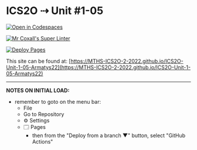 # ICS2O ⇢ Unit #1-05

[![Open in Codespaces](https://classroom.github.com/assets/launch-codespace-f4981d0f882b2a3f0472912d15f9806d57e124e0fc890972558857b51b24a6f9.svg)](https://classroom.github.com/open-in-codespaces?assignment_repo_id=10225161)

[![Mr Coxall's Super Linter](https://github.com/MTHS-ICS2O-2-2022/ICS2O-Unit-1-05-Armatys22/workflows/Mr%20Coxall's%20Super%20Linter/badge.svg)](https://github.com/MTHS-ICS2O-2-2022/ICS2O-Unit-1-05-Armatys22/actions)

[![Deploy Pages](https://github.com/MTHS-ICS2O-2-2022/ICS2O-Unit-1-05-Armatys22/workflows/Deploy%20Pages/badge.svg)](https://github.com/MTHS-ICS2O-2-2022/ICS2O-Unit-1-05-Armatys22/actions)

This site can be found at: [https://MTHS-ICS2O-2-2022.github.io/ICS2O-Unit-1-05-Armatys22](https://MTHS-ICS2O-2-2022.github.io/ICS2O-Unit-1-05-Armatys22)

---

**NOTES ON INITIAL LOAD:**
- remember to goto on the menu bar:
  - File
  - Go to Repository
  - ⚙ Settings
  - 🗔 Pages
    - then from the "Deploy from a branch ▼" button, select "GitHub Actions"
